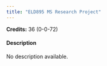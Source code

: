 ```yaml
---
title: "ELD895 MS Research Project"
---
```

**Credits:** 36 (0-0-72)

#### Description
No description available.